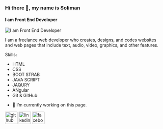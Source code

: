 
### Hi there 👋, my name is Soliman
#### I am  Front End Developer
![I am  Front End Developer](https://pbs.twimg.com/profile_images/1715328751733526528/4qKKjYr9_400x400.jpg)

I am a freelance web developer
who creates, designs, and codes
websites and web pages that
include text, audio, video,
graphics, and other features.

Skills:
* HTML
* CSS
* BOOT STRAB
* JAVA SCRIPT
* JAQURY 
* ANgular
* Git & GitHub

- 🔭 I’m currently working on this page. 

[<img src='https://cdn.jsdelivr.net/npm/simple-icons@3.0.1/icons/github.svg' alt='github' height='40'>](https://github.com/solimanghandour)  [<img src='https://cdn.jsdelivr.net/npm/simple-icons@3.0.1/icons/linkedin.svg' alt='linkedin' height='40'>](https://www.linkedin.com/in/soliman-ghandour-b13aa7260//)  [<img src='https://cdn.jsdelivr.net/npm/simple-icons@3.0.1/icons/facebook.svg' alt='facebook' height='40'>](https://www.facebook.com/soliymohamed)  





